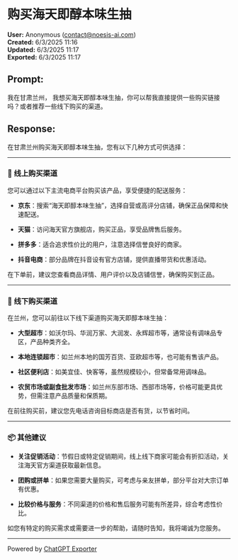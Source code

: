 # 购买海天即醇本味生抽

**User:** Anonymous (contact@noesis-ai.com)  
**Created:** 6/3/2025 11:16  
**Updated:** 6/3/2025 11:17  
**Exported:** 6/3/2025 11:17  

## Prompt:
我在甘肃兰州， 我想买海天即醇本味生抽，你可以帮我直接提供一些购买链接吗？或者推荐一些线下购买的渠道。

## Response:
在甘肃兰州购买海天即醇本味生抽，您有以下几种方式可供选择：

* * *

### 🛒 线上购买渠道

您可以通过以下主流电商平台购买该产品，享受便捷的配送服务：

*   **京东**：搜索“海天即醇本味生抽”，选择自营或高评分店铺，确保正品保障和快速配送。
    
*   **天猫**：访问海天官方旗舰店，购买正品，享受品牌售后服务。
    
*   **拼多多**：适合追求性价比的用户，注意选择信誉良好的商家。
    
*   **抖音电商**：部分品牌在抖音设有官方店铺，提供直播带货和优惠活动。
    

在下单前，建议您查看商品详情、用户评价以及店铺信誉，确保购买到正品。

* * *

### 🏬 线下购买渠道

在兰州，您可以前往以下线下渠道购买海天即醇本味生抽：

*   **大型超市**：如沃尔玛、华润万家、大润发、永辉超市等，通常设有调味品专区，产品种类齐全。
    
*   **本地连锁超市**：如兰州本地的国芳百货、亚欧超市等，也可能有售该产品。
    
*   **社区便利店**：如美宜佳、快客等，虽然规模较小，但常备常用调味品。
    
*   **农贸市场或副食批发市场**：如兰州东部市场、西部市场等，价格可能更具优势，但需注意产品质量和保质期。
    

在前往购买前，建议您先电话咨询目标商店是否有货，以节省时间。

* * *

### 📦 其他建议

*   **关注促销活动**：节假日或特定促销期间，线上线下商家可能会有折扣活动，关注海天官方渠道获取最新信息。
    
*   **团购或拼单**：如果您需要大量购买，可考虑与亲友拼单，部分平台对大宗订单有优惠。
    
*   **比较价格与服务**：不同渠道的价格和售后服务可能有所差异，综合考虑性价比。
    

如您有特定的购买需求或需要进一步的帮助，请随时告知，我将竭诚为您服务。



---
Powered by [ChatGPT Exporter](https://www.chatgptexporter.com)
